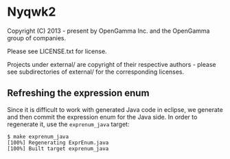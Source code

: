Nyqwk2
======

Copyright (C) 2013 - present by OpenGamma Inc. and the OpenGamma group of companies.

Please see LICENSE.txt for license.

Projects under external/ are copyright of their respective authors - please see
subdirectories of external/ for the corresponding licenses.

Refreshing the expression enum
------------------------------

Since it is difficult to work with generated Java code in eclipse, we generate and then
commit the expression enum for the Java side. In order to regenerate it, use the
`exprenum_java` target:

```
$ make exprenum_java
[100%] Regenerating ExprEnum.java
[100%] Built target exprenum_java
```
